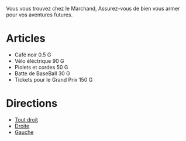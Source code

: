 Vous vous trouvez chez le Marchand, Assurez-vous de bien vous armer pour vos aventures futures.


# Articles
- Café noir 0.5 G
- Vélo éléctrique 90 G
- Piolets et cordes  50 G
- Batte de BaseBall 30 G
- Tickets pour le Grand Prix 150 G



# Directions

- [Tout droit](https://github.com/Yacine-Oussadi/TP_Techmed_Groupe_1_Labyrinth/blob/main/Falaise.md) 
- [Droite](https://github.com/Yacine-Oussadi/TP_Techmed_Groupe_1_Labyrinth/blob/main/Game_Over.md)
- [Gauche](https://github.com)

